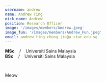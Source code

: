 ```yaml
---
username: andrew
name: Andrew Ting
nick_name: Andrew
position: Research Officer
image: '/images/members/Andrew.jpeg'
image_fun: '/images/members/Andrew_Fun.jpeg'
email: andrew_ting_chung_jie@a-star.edu.sg
---
```


**MSc** &nbsp;&nbsp; / &nbsp;&nbsp; Universiti Sains Malaysia<br>
**BSc** &nbsp;&nbsp; / &nbsp;&nbsp; Universiti Sains Malaysia

<br/>

Meow
